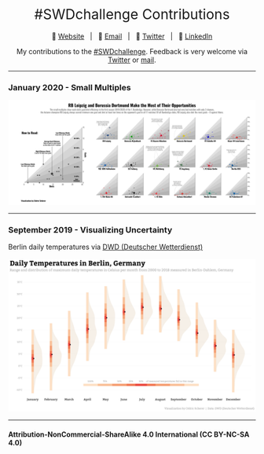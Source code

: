 <h1 style="font-weight:normal" align="center">
  &nbsp;#SWDchallenge Contributions&nbsp;
</h1>

<div align="center">

:link: [Website][Website]&nbsp;&nbsp;&nbsp;|&nbsp;&nbsp;&nbsp;:e-mail: [Email][Email]&nbsp;&nbsp;&nbsp;|&nbsp;&nbsp;&nbsp;:speech_balloon: [Twitter][Twitter]&nbsp;&nbsp;&nbsp;|&nbsp;&nbsp;&nbsp;:necktie: [LinkedIn][LinkedIn]

</div>

<!--
Quick Link
-->

[Twitter]:https://twitter.com/CedScherer
[LinkedIn]:https://www.linkedin.com/in/cedricpscherer/
[Email]:mailto:cedricphilippscherer@gmail.com
[Website]:https://cedricscherer.netlify.com/

<div align="center">

My contributions to the [#SWDchallenge](http://www.storytellingwithdata.com/swdchallenge).
Feedback is very welcome via [Twitter](https://twitter.com/cedscherer) or [mail](mailto:cedricphilippscherer@gmail.com).

</div>

***

### January 2020 - Small Multiples
![./plots/2020_01/SWD_2020_01_SmallMultiples_grey.png](https://raw.githubusercontent.com/Z3tt/SWDchallenge/master/plots/2020_01/SWD_2020_01_SmallMultiples_grey.png)

***

### September 2019 - Visualizing Uncertainty
Berlin daily temperatures via [DWD (Deutscher Wetterdienst)](https://www.dwd.de/DE/leistungen/klimadatendeutschland/klarchivtagmonat.html)<br><br>
![./plots/2019_09/SWD_2019_09_Uncertainty.png](https://raw.githubusercontent.com/Z3tt/SWDchallenge/master/plots/2019_09/SWD_2019_09_Uncertainty.png)

***

#### Attribution-NonCommercial-ShareAlike 4.0 International (CC BY-NC-SA 4.0)
<div style="width:300px; height:200px">
<img src=https://camo.githubusercontent.com/00f7814990f36f84c5ea74cba887385d8a2f36be/68747470733a2f2f646f63732e636c6f7564706f7373652e636f6d2f696d616765732f63632d62792d6e632d73612e706e67 alt="" height="42">
</div>
